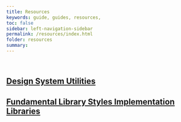 ```yaml
---
title: Resources
keywords: guide, guides, resources,
toc: false
sidebar: left-navigation-sidebar
permalink: /resources/index.html
folder: resources
summary:
---
```


<br>
<div class="fd-layout-grid fd-layout-grid--col-2 docs-tiles">
    <a class="fd-tile" role="button" href="design-system-utilities.html">
        <div class="fd-tile__content">
            <h2 class="fd-tile__header">
                Design System Utilities
            </h2>
        </div>
    </a>
    <a class="fd-tile" role="button" href="fundamentals-libraries.html">
        <div class="fd-tile__content">
            <h2 class="fd-tile__header">
                Fundamental Library Styles Implementation Libraries
            </h2>
        </div>
    </a>
</div>